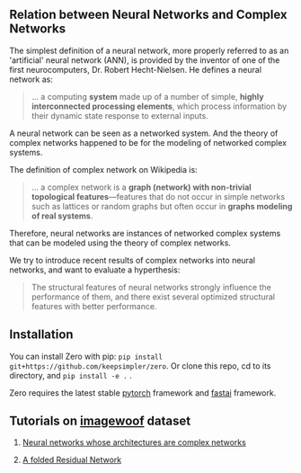 ## Relation between Neural Networks and Complex Networks

The simplest definition of a neural network, more properly referred to as an 'artificial' neural network (ANN), is provided by the inventor of one of the first neurocomputers, Dr. Robert Hecht-Nielsen. He defines a neural network as:

> ... a computing **system** made up of a number of simple, **highly interconnected processing elements**, which process information by their dynamic state response to external inputs.

A neural network can be seen as a networked system.
And the theory of complex networks happened to be for the modeling of networked complex systems.

The definition of complex network on Wikipedia is:

>... a complex network is a **graph (network) with non-trivial topological features**—features that do not occur in simple networks such as lattices or random graphs but often occur in **graphs modeling of real systems**.

Therefore, neural networks are instances of networked complex systems that can be modeled using the theory of complex networks.


We try to introduce recent results of complex networks into neural networks, and want to evaluate a hyperthesis:

> The structural features of neural networks strongly influence the performance of them, and there exist several optimized structural features with better performance. 


## Installation

You can install Zero with pip: `pip install git+https://github.com/keepsimpler/zero`. 
Or clone this repo, cd to its directory, and `pip install -e .` .

Zero requires the latest stable [pytorch](http://www.pytorch.org) framework and [fastai](http://www.fast.ai) framework.

## Tutorials on [imagewoof](https://github.com/fastai/imagenette) dataset

1. [Neural networks whose architectures are complex networks](complexnet_imagewoof.ipynb)

2. [A folded Residual Network](resnet_imagewoof.ipynb)